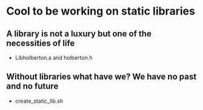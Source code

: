 # Cool to be working on static libraries
## A library is not a luxury but one of the necessities of life
* Libholberton.a and holberton.h

## Without libraries what have we? We have no past and no future
* create_static_lib.sh

